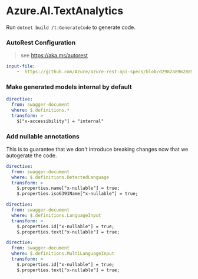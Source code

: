# Azure.AI.TextAnalytics

Run `dotnet build /t:GenerateCode` to generate code.

### AutoRest Configuration
> see https://aka.ms/autorest

``` yaml
input-file:
    -  https://github.com/Azure/azure-rest-api-specs/blob/d2982a8962885e8506b5ebc0b33cb8caf1dc7551/specification/cognitiveservices/data-plane/TextAnalytics/preview/v3.1-preview.4/TextAnalytics.json
```

### Make generated models internal by default

``` yaml
directive:
  from: swagger-document
  where: $.definitions.*
  transform: >
    $["x-accessibility"] = "internal"
```

### Add nullable annotations
This is to guarantee that we don't introduce breaking changes now that we autogerate the code.
``` yaml
directive:
  from: swagger-document
  where: $.definitions.DetectedLanguage
  transform: >
    $.properties.name["x-nullable"] = true;
    $.properties.iso6391Name["x-nullable"] = true;
```

``` yaml
directive:
  from: swagger-document
  where: $.definitions.LanguageInput
  transform: >
    $.properties.id["x-nullable"] = true;
    $.properties.text["x-nullable"] = true;
```

``` yaml
directive:
  from: swagger-document
  where: $.definitions.MultiLanguageInput
  transform: >
    $.properties.id["x-nullable"] = true;
    $.properties.text["x-nullable"] = true;
```